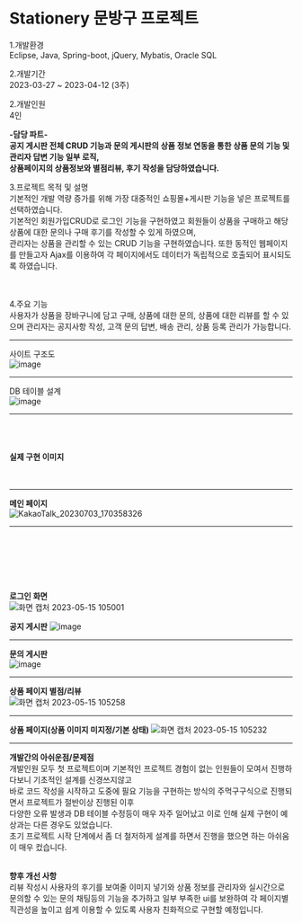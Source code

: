 # Stationery 문방구 프로젝트
1.개발환경  
  Eclipse, Java, Spring-boot, jQuery, Mybatis, Oracle SQL

2.개발기간  
2023-03-27 ~ 2023-04-12 (3주)

2.개발인원  
  4인
  
  **-담당 파트-**  
  **공지 게시판 전체 CRUD 기능과 문의 게시판의 상품 정보 연동을 통한 상품 문의 기능 및 관리자 답변 기능 일부 로직,   
  상품페이지의 상품정보와 별점리뷰, 후기 작성을 담당하였습니다.** 

3.프로젝트 목적 및 설명   
  기본적인 개발 역량 증가를 위해 가장 대중적인 쇼핑몰+게시판 기능을 넣은 프로젝트를 선택하였습니다.<br>
  기본적인 회원가입CRUD로 로그인 기능을 구현하였고 회원들이 상품을 구매하고 해당 상품에 대한 문의나 구매 후기를 작성할 수 있게 하였으며,<br>
  관리자는 상품을 관리할 수 있는 CRUD 기능을 구현하였습니다. 또한 동적인 웹페이지를 만들고자 Ajax를 이용하여 각 페이지에서도 데이터가 독립적으로 호출되어
  표시되도록 하였습니다.<br><br><br>

4.주요 기능<br>
 사용자가 상품을 장바구니에 담고 구매, 상품에 대한 문의, 상품에 대한 리뷰를 할 수 있으며
 관리자는 공지사항 작성, 고객 문의 답변, 배송 관리, 상품 등록 관리가 가능합니다.

***

사이트 구조도  
![image](https://github.com/yu5429/Shopping-Mall/assets/123722364/93081ce9-0566-4244-aceb-0812a431a0b8)


***

DB 테이블 설계  
![image](https://github.com/yu5429/Shopping-Mall/assets/123722364/f8363c4a-59b1-449c-b8b1-66702d8aa07d)

***
<br><br><br>
**실제 구현 이미지**<br><br><br>
***
**메인 페이지**<br>
![KakaoTalk_20230703_170358326](https://github.com/yu5429/Shopping-Mall/assets/123722364/fcc52021-e32c-4f20-91be-39406d8d7096)


***
<br><br><br><br><br>

**로그인 화면**  
![화면 캡처 2023-05-15 105001](https://github.com/yu5429/Shopping-Mall/assets/123722364/753dc91d-7474-452c-9655-e5ac43b8c19e)
  
**공지 게시판**
![image](https://github.com/yu5429/Shopping-Mall/assets/123722364/7693f4ad-c7c6-4d48-9a7b-61a82ce61bc8)
  
***
**문의 게시판**  
![image](https://github.com/yu5429/Shopping-Mall/assets/123722364/f9ab858a-3066-4896-8d82-9bbfd2538188)
  
***
**상품 페이지 별점/리뷰**  
![화면 캡처 2023-05-15 105258](https://github.com/yu5429/Shopping-Mall/assets/123722364/e836dfd2-5610-4865-8e1d-b0867c85f328)
<br>
***
**상품 페이지(상품 이미지 미지정/기본 상태)**
![화면 캡처 2023-05-15 105232](https://github.com/yu5429/Shopping-Mall/assets/123722364/b07f1c59-d289-4678-9621-dea0cf4b75bd)
<br>
***

**개발간의 아쉬운점/문제점**<br>
개발인원 모두 첫 프로젝트이며 기본적인 프로젝트 경험이 없는 인원들이 모여서 진행하다보니 기초적인 설계를 신경쓰지않고 <br> 
바로 코드 작성을 시작하고 도중에 필요 기능을 구현하는 방식의 주먹구구식으로 진행되면서 프로젝트가 절반이상 진행된 이후  <br>
다양한 오류 발생과 DB 테이블 수정등이 매우 자주 일어났고 이로 인해 실제 구현이 예상과는 다른 경우도 있었습니다.<br>
초기 프로젝트 시작 단계에서 좀 더 철저하게 설계를 하면서 진행을 했으면 하는 아쉬움이 매우 컸습니다. <br><br>

**향후 개선 사항**  
리뷰 작성시 사용자의 후기를 보여줄 이미지 넣기와 상품 정보를 관리자와 실시간으로 문의할 수 있는 문의 채팅등의 기능을 추가하고
일부 부족한 ui를 보완하여 각 페이지별 직관성을 높이고 쉽게 이용할 수 있도록 사용자 친화적으로 구현할 예정입니다.


